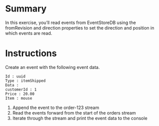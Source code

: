 
# Summary

In this exercise, you’ll read events from EventStoreDB using the fromRevision and direction properties to set the direction and position in which events are read.

# Instructions

Create an event with the following event data.

```
Id : uuid
Type : itemShipped
Data :
customerId : 1
Price : 20.00
Item : mouse
```

1. Append the event to the order-123 stream
2. Read the events forward from the start of the orders stream
3. Iterate through the stream and print the event data to the console
